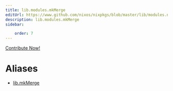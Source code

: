 ```yaml
---
title: lib.modules.mkMerge
editUrl: https://www.github.com/nixos/nixpkgs/blob/master/lib/modules.nix#L1021C13
description: lib.modules.mkMerge
sidebar:

    order: 7
---
```


<a href="https://www.github.com/nixos/nixpkgs/blob/master/lib/modules.nix#L1021C13">Contribute Now!</a>


# Aliases

- [lib.mkMerge](/nix-doc-comments/reference/lib/lib-mkMerge)


